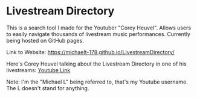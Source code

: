 # Livestream Directory
This is a search tool I made for the Youtuber "Corey Heuvel". Allows users to easily navigate thousands of livestream music performances. Currently being hosted on GitHub pages.

Link to Website: https://michaelt-178.github.io/LivestreamDirectory/

Here's Corey Heuvel talking about the Livestream Directory in one of his livestreams: [Youtube Link](https://www.youtube.com/live/bEBVkT9SWFY?feature=share&t=2937)

Note: I'm the "Michael L" being referred to, that's my Youtube username. The L doesn't stand for anything.
